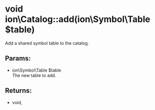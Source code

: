 # void ion\Catalog::add(ion\Symbol\Table $table)

Add a shared symbol table to the catalog.






## Params:

* ion\Symbol\Table $table  
   The new table to add.


## Returns:

* void, 


